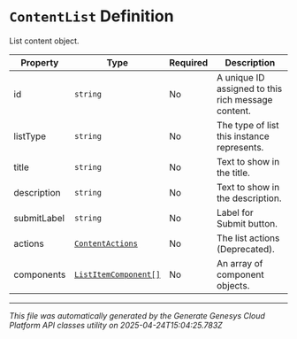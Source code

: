 # `ContentList` Definition

List content object.

| Property | Type | Required | Description |
|----------|------|----------|-------------|
| id | `string` | No | A unique ID assigned to this rich message content. |
| listType | `string` | No | The type of list this instance represents. |
| title | `string` | No | Text to show in the title. |
| description | `string` | No | Text to show in the description. |
| submitLabel | `string` | No | Label for Submit button. |
| actions | [`ContentActions`](contentactions-definition.md) | No | The list actions (Deprecated). |
| components | [`ListItemComponent[]`](listitemcomponent-definition.md) | No | An array of component objects. |

---

*This file was automatically generated by the Generate Genesys Cloud Platform API classes utility on 2025-04-24T15:04:25.783Z*